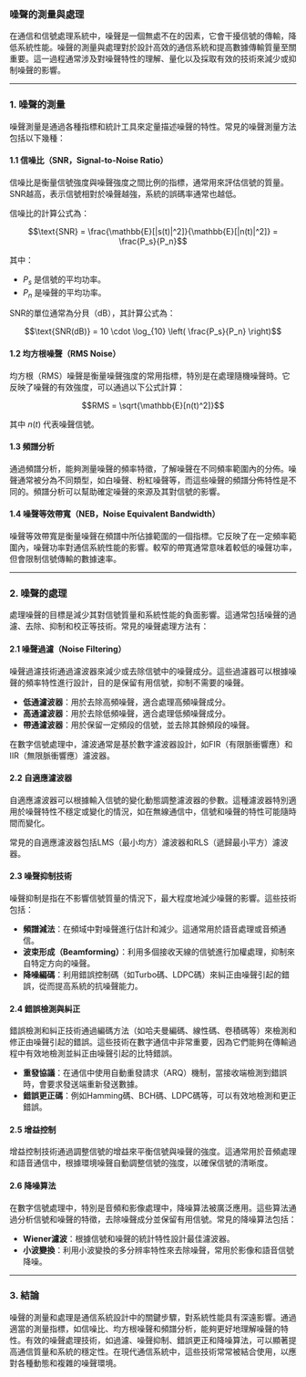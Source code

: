 ### 噪聲的測量與處理

在通信和信號處理系統中，噪聲是一個無處不在的因素，它會干擾信號的傳輸，降低系統性能。噪聲的測量與處理對於設計高效的通信系統和提高數據傳輸質量至關重要。這一過程通常涉及對噪聲特性的理解、量化以及採取有效的技術來減少或抑制噪聲的影響。

---

### **1. 噪聲的測量**

噪聲測量是通過各種指標和統計工具來定量描述噪聲的特性。常見的噪聲測量方法包括以下幾種：

#### 1.1 **信噪比（SNR，Signal-to-Noise Ratio）**
信噪比是衡量信號強度與噪聲強度之間比例的指標，通常用來評估信號的質量。SNR越高，表示信號相對於噪聲越強，系統的誤碼率通常也越低。

信噪比的計算公式為：


```math
\text{SNR} = \frac{\mathbb{E}[|s(t)|^2]}{\mathbb{E}[|n(t)|^2]} = \frac{P_s}{P_n}
```


其中：
-  $`P_s`$  是信號的平均功率。
-  $`P_n`$  是噪聲的平均功率。

SNR的單位通常為分貝（dB），其計算公式為：


```math
\text{SNR(dB)} = 10 \cdot \log_{10} \left( \frac{P_s}{P_n} \right)
```


#### 1.2 **均方根噪聲（RMS Noise）**
均方根（RMS）噪聲是衡量噪聲強度的常用指標，特別是在處理隨機噪聲時。它反映了噪聲的有效強度，可以通過以下公式計算：


```math
RMS = \sqrt{\mathbb{E}[n(t)^2]}
```


其中  $`n(t)`$  代表噪聲信號。

#### 1.3 **頻譜分析**
通過頻譜分析，能夠測量噪聲的頻率特徵，了解噪聲在不同頻率範圍內的分佈。噪聲通常被分為不同類型，如白噪聲、粉紅噪聲等，而這些噪聲的頻譜分佈特性是不同的。頻譜分析可以幫助確定噪聲的來源及其對信號的影響。

#### 1.4 **噪聲等效帶寬（NEB，Noise Equivalent Bandwidth）**
噪聲等效帶寬是衡量噪聲在頻譜中所佔據範圍的一個指標。它反映了在一定頻率範圍內，噪聲功率對通信系統性能的影響。較窄的帶寬通常意味着較低的噪聲功率，但會限制信號傳輸的數據速率。

---

### **2. 噪聲的處理**

處理噪聲的目標是減少其對信號質量和系統性能的負面影響。這通常包括噪聲的過濾、去除、抑制和校正等技術。常見的噪聲處理方法有：

#### 2.1 **噪聲過濾（Noise Filtering）**
噪聲過濾技術通過濾波器來減少或去除信號中的噪聲成分。這些過濾器可以根據噪聲的頻率特性進行設計，目的是保留有用信號，抑制不需要的噪聲。

- **低通濾波器**：用於去除高頻噪聲，適合處理高頻噪聲成分。
- **高通濾波器**：用於去除低頻噪聲，適合處理低頻噪聲成分。
- **帶通濾波器**：用於保留一定頻段的信號，並去除其餘頻段的噪聲。

在數字信號處理中，濾波通常是基於數字濾波器設計，如FIR（有限脈衝響應）和IIR（無限脈衝響應）濾波器。

#### 2.2 **自適應濾波器**
自適應濾波器可以根據輸入信號的變化動態調整濾波器的參數。這種濾波器特別適用於噪聲特性不穩定或變化的情況，如在無線通信中，信號和噪聲的特性可能隨時間而變化。

常見的自適應濾波器包括LMS（最小均方）濾波器和RLS（遞歸最小平方）濾波器。

#### 2.3 **噪聲抑制技術**
噪聲抑制是指在不影響信號質量的情況下，最大程度地減少噪聲的影響。這些技術包括：

- **頻譜減法**：在頻域中對噪聲進行估計和減少。這通常用於語音處理或音頻通信。
- **波束形成（Beamforming）**：利用多個接收天線的信號進行加權處理，抑制來自特定方向的噪聲。
- **降噪編碼**：利用錯誤控制碼（如Turbo碼、LDPC碼）來糾正由噪聲引起的錯誤，從而提高系統的抗噪聲能力。

#### 2.4 **錯誤檢測與糾正**
錯誤檢測和糾正技術通過編碼方法（如哈夫曼編碼、線性碼、卷積碼等）來檢測和修正由噪聲引起的錯誤。這些技術在數字通信中非常重要，因為它們能夠在傳輸過程中有效地檢測並糾正由噪聲引起的比特錯誤。

- **重發協議**：在通信中使用自動重發請求（ARQ）機制，當接收端檢測到錯誤時，會要求發送端重新發送數據。
- **錯誤更正碼**：例如Hamming碼、BCH碼、LDPC碼等，可以有效地檢測和更正錯誤。

#### 2.5 **增益控制**
增益控制技術通過調整信號的增益來平衡信號與噪聲的強度。這通常用於音頻處理和語音通信中，根據環境噪聲自動調整信號的強度，以確保信號的清晰度。

#### 2.6 **降噪算法**
在數字信號處理中，特別是音頻和影像處理中，降噪算法被廣泛應用。這些算法通過分析信號和噪聲的特徵，去除噪聲成分並保留有用信號。常見的降噪算法包括：

- **Wiener濾波**：根據信號和噪聲的統計特性設計最佳濾波器。
- **小波變換**：利用小波變換的多分辨率特性來去除噪聲，常用於影像和語音信號降噪。

---

### **3. 結論**

噪聲的測量和處理是通信系統設計中的關鍵步驟，對系統性能具有深遠影響。通過適當的測量指標，如信噪比、均方根噪聲和頻譜分析，能夠更好地理解噪聲的特性。有效的噪聲處理技術，如過濾、噪聲抑制、錯誤更正和降噪算法，可以顯著提高通信質量和系統的穩定性。在現代通信系統中，這些技術常常被結合使用，以應對各種動態和複雜的噪聲環境。